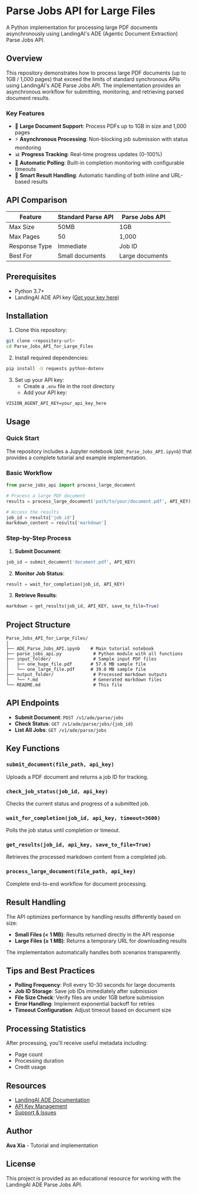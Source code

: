 # Parse Jobs API for Large Files

A Python implementation for processing large PDF documents asynchronously using LandingAI's ADE (Agentic Document Extraction) Parse Jobs API.

## Overview

This repository demonstrates how to process large PDF documents (up to 1GB / 1,000 pages) that exceed the limits of standard synchronous APIs using LandingAI's ADE Parse Jobs API. The implementation provides an asynchronous workflow for submitting, monitoring, and retrieving parsed document results.

### Key Features

- 📄 **Large Document Support**: Process PDFs up to 1GB in size and 1,000 pages
- ⚡ **Asynchronous Processing**: Non-blocking job submission with status monitoring
- 📊 **Progress Tracking**: Real-time progress updates (0-100%)
- 🔄 **Automatic Polling**: Built-in completion monitoring with configurable timeouts
- 💾 **Smart Result Handling**: Automatic handling of both inline and URL-based results

## API Comparison

| Feature | Standard Parse API | Parse Jobs API |
|---------|-------------------|----------------|
| Max Size | 50MB | 1GB |
| Max Pages | 50 | 1,000 |
| Response Type | Immediate | Job ID |
| Best For | Small documents | Large documents |

## Prerequisites

- Python 3.7+
- LandingAI ADE API key ([Get your key here](https://docs.landing.ai/ade/agentic-api-key))

## Installation

1. Clone this repository:
```bash
git clone <repository-url>
cd Parse_Jobs_API_for_Large_Files
```

2. Install required dependencies:
```bash
pip install -U requests python-dotenv
```

3. Set up your API key:
   - Create a `.env` file in the root directory
   - Add your API key:
```env
VISION_AGENT_API_KEY=your_api_key_here
```

## Usage

### Quick Start

The repository includes a Jupyter notebook (`ADE_Parse_Jobs_API.ipynb`) that provides a complete tutorial and example implementation.

### Basic Workflow

```python
from parse_jobs_api import process_large_document

# Process a large PDF document
results = process_large_document('path/to/your/document.pdf', API_KEY)

# Access the results
job_id = results['job_id']
markdown_content = results['markdown']
```

### Step-by-Step Process

1. **Submit Document**:
```python
job_id = submit_document('document.pdf', API_KEY)
```

2. **Monitor Job Status**:
```python
result = wait_for_completion(job_id, API_KEY)
```

3. **Retrieve Results**:
```python
markdown = get_results(job_id, API_KEY, save_to_file=True)
```

## Project Structure

```
Parse_Jobs_API_for_Large_Files/
│
├── ADE_Parse_Jobs_API.ipynb    # Main tutorial notebook
├── parse_jobs_api.py            # Python module with all functions
├── input_folder/                # Sample input PDF files
│   ├── one_huge_file.pdf       # 57.6 MB sample file
│   └── one_large_file.pdf      # 39.0 MB sample file
├── output_folder/               # Processed markdown outputs
│   └── *.md                     # Generated markdown files
└── README.md                    # This file
```

## API Endpoints

- **Submit Document**: `POST /v1/ade/parse/jobs`
- **Check Status**: `GET /v1/ade/parse/jobs/{job_id}`
- **List All Jobs**: `GET /v1/ade/parse/jobs`

## Key Functions

### `submit_document(file_path, api_key)`
Uploads a PDF document and returns a job ID for tracking.

### `check_job_status(job_id, api_key)`
Checks the current status and progress of a submitted job.

### `wait_for_completion(job_id, api_key, timeout=3600)`
Polls the job status until completion or timeout.

### `get_results(job_id, api_key, save_to_file=True)`
Retrieves the processed markdown content from a completed job.

### `process_large_document(file_path, api_key)`
Complete end-to-end workflow for document processing.

## Result Handling

The API optimizes performance by handling results differently based on size:

- **Small Files (< 1 MB)**: Results returned directly in the API response
- **Large Files (≥ 1 MB)**: Returns a temporary URL for downloading results

The implementation automatically handles both scenarios transparently.

## Tips and Best Practices

- **Polling Frequency**: Poll every 10-30 seconds for large documents
- **Job ID Storage**: Save job IDs immediately after submission
- **File Size Check**: Verify files are under 1GB before submission
- **Error Handling**: Implement exponential backoff for retries
- **Timeout Configuration**: Adjust timeout based on document size

## Processing Statistics

After processing, you'll receive useful metadata including:
- Page count
- Processing duration
- Credit usage

## Resources

- [LandingAI ADE Documentation](https://docs.landing.ai/ade)
- [API Key Management](https://va.landing.ai/settings/api-key)
- [Support & Issues](https://docs.landing.ai/support)

## Author

**Ava Xia** - Tutorial and implementation

## License

This project is provided as an educational resource for working with the LandingAI ADE Parse Jobs API.